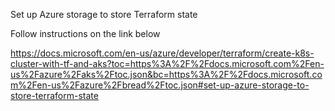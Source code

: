 ﻿Set up Azure storage to store Terraform state

Follow instructions on the link below

https://docs.microsoft.com/en-us/azure/developer/terraform/create-k8s-cluster-with-tf-and-aks?toc=https%3A%2F%2Fdocs.microsoft.com%2Fen-us%2Fazure%2Faks%2Ftoc.json&bc=https%3A%2F%2Fdocs.microsoft.com%2Fen-us%2Fazure%2Fbread%2Ftoc.json#set-up-azure-storage-to-store-terraform-state
